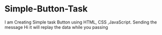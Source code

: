 # Simple-Button-Task
I am Creating Simple task Button using HTML, CSS ,JavaScript. Sending the message Hi it will replay the data while you passing
